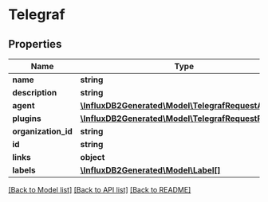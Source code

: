 # Telegraf

## Properties
Name | Type | Description | Notes
------------ | ------------- | ------------- | -------------
**name** | **string** |  | [optional] 
**description** | **string** |  | [optional] 
**agent** | [**\InfluxDB2Generated\Model\TelegrafRequestAgent**](TelegrafRequestAgent.md) |  | [optional] 
**plugins** | [**\InfluxDB2Generated\Model\TelegrafRequestPlugin[]**](TelegrafRequestPlugin.md) |  | [optional] 
**organization_id** | **string** |  | [optional] 
**id** | **string** |  | [optional] 
**links** | **object** |  | [optional] 
**labels** | [**\InfluxDB2Generated\Model\Label[]**](Label.md) |  | [optional] 

[[Back to Model list]](../README.md#documentation-for-models) [[Back to API list]](../README.md#documentation-for-api-endpoints) [[Back to README]](../README.md)


